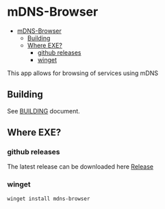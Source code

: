 # mDNS-Browser

<!--toc:start-->

- [mDNS-Browser](#mdns-browser)
  - [Building](#building)
  - [Where EXE?](#where-exe)
    - [github releases](#github-releases)
    - [winget](#winget)
    <!--toc:end-->

This app allows for browsing of services using mDNS

## Building

See [BUILDING](BUILDING.md) document.

## Where EXE?

### github releases

The latest release can be downloaded here [Release](https://github.com/hrzlgnm/mdns-browser/releases/latest)

### winget

```console
winget install mdns-browser
```
